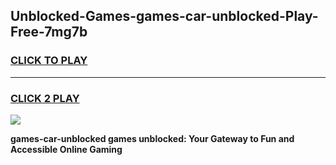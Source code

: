
## Unblocked-Games-games-car-unblocked-Play-Free-7mg7b
<h3>
<a href="https://premium76.site?title=games-car-unblocked&ref=20A">CLICK TO PLAY</a></h3>
<hr>

<h3>
<a href="https://premium76.site?title=games-car-unblocked&ref=20A">CLICK 2 PLAY</a>
  
</h3>

<a href="https://premium76.site?title=games-car-unblocked&ref=20A"><img src="https://clearcache.store/games.png"></a>


**games-car-unblocked games unblocked: Your Gateway to Fun and Accessible Online Gaming**
